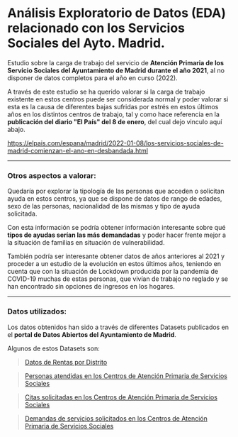 # Análisis Exploratorio de Datos (EDA) relacionado con los Servicios Sociales del Ayto. Madrid.

Estudio sobre la carga de trabajo del servicio de __Atención Primaria de los Servicio Sociales del Ayuntamiento de Madrid durante el año 2021__, al no disponer de datos completos para el año en curso (2022).

A través de este estudio se ha querido valorar si la carga de trabajo existente en estos centros puede ser considerada normal y poder valorar si esta es la causa de diferentes bajas sufridas por estrés en estos últimos años en los distintos centros de trabajo, tal y como hace referencia en la __publicación del diario "El País" del 8 de enero__, del cual dejo vinculo aquí abajo.

https://elpais.com/espana/madrid/2022-01-08/los-servicios-sociales-de-madrid-comienzan-el-ano-en-desbandada.html

---

### Otros aspectos a valorar: 
Quedaría por explorar la tipología de las personas que acceden o solicitan ayuda en estos centros, ya que se dispone de datos de rango de edades, sexo de las personas, nacionalidad de las mismas y tipo de ayuda solicitada.

Con esta información se podría obtener información interesante sobre qué __tipos de ayudas serían las más demandadas__ y poder hacer frente mejor a la situación de familias en situación de vulnerabilidad.

También podría ser interesante obtener datos de años anteriores al 2021 y proceder a un estudio de la evolución en estos últimos años, teniendo en cuenta que con la situación de Lockdown producida por la pandemia de COVID-19 muchas de estas personas, que vivían de trabajo no reglado y se han encontrado sin opciones de ingresos en los hogares.
***

### Datos utilizados:
Los datos obtenidos han sido a través de diferentes Datasets publicados en el __portal de Datos Abiertos del Ayuntamiento de Madrid__.

Algunos de estos Datasets son:

  >[Datos de Rentas por Distrito][Data_1]

  >[Personas atendidas en los Centros de Atención Primaria de Servicios Sociales][Data_2]

  >[Citas solicitadas en los Centros de Atención Primaria de Servicios Sociales][Data_3]

  >[Demandas de servicios solicitados en los Centros de Atención Primaria de Servicios Sociales][Data_4]


[Data_1]:https://datos.madrid.es/sites/v/index.jsp?vgnextoid=bbd71fa5c48a0810VgnVCM2000001f4a900aRCRD&vgnextchannel=374512b9ace9f310VgnVCM100000171f5a0aRCRD
[Data_2]:https://datos.madrid.es/portal/site/egob/menuitem.c05c1f754a33a9fbe4b2e4b284f1a5a0/?vgnextoid=8c936c7fe412b610VgnVCM2000001f4a900aRCRD&vgnextchannel=374512b9ace9f310VgnVCM100000171f5a0aRCRD&vgnextfmt=default
[Data_3]:https://datos.madrid.es/portal/site/egob/menuitem.c05c1f754a33a9fbe4b2e4b284f1a5a0/?vgnextoid=73ee23d869578610VgnVCM2000001f4a900aRCRD&vgnextchannel=374512b9ace9f310VgnVCM100000171f5a0aRCRD&vgnextfmt=default
[Data_4]:https://datos.madrid.es/portal/site/egob/menuitem.c05c1f754a33a9fbe4b2e4b284f1a5a0/?vgnextoid=40ab4e8b0327d610VgnVCM1000001d4a900aRCRD&vgnextchannel=374512b9ace9f310VgnVCM100000171f5a0aRCRD&vgnextfmt=default



